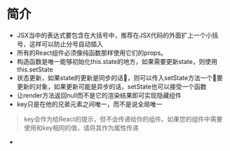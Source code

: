 # 简介
* JSX当中的表达式要包含在大括号中，推荐在JSX代码的外面扩上一个小括号，这样可以防止分号自动插入
* 所有的React组件必须像纯函数那样使用它们的props。
* 构造函数是唯一能够初始化this.state的地方，如果需要更新state，则使用this.setState
* 状态更新，如果state的更新是同步的话，则可以传入setState方法一个要更新的对象，如果更新可能是异步的话，setState也可以接受一个函数
* 让render方法返回null而不是它的渲染结果即可实现隐藏组件
* key只是在他的兄弟元素之间唯一，而不是说全局唯一
 > key会作为给React的提示，但不会传递给你的组件。如果您的组件中需要使用和key相同的值，请将其作为属性传递
* 